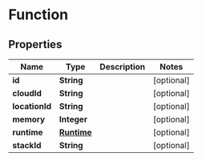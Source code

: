 

# Function

## Properties

Name | Type | Description | Notes
------------ | ------------- | ------------- | -------------
**id** | **String** |  |  [optional]
**cloudId** | **String** |  |  [optional]
**locationId** | **String** |  |  [optional]
**memory** | **Integer** |  |  [optional]
**runtime** | [**Runtime**](Runtime.md) |  |  [optional]
**stackId** | **String** |  |  [optional]




